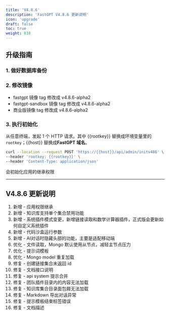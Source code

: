 ```yaml
---
title: 'V4.8.6'
description: 'FastGPT V4.8.6 更新说明'
icon: 'upgrade'
draft: false
toc: true
weight: 818
---
```


## 升级指南

### 1. 做好数据库备份

### 2. 修改镜像

- fastgpt 镜像 tag 修改成 v4.8.6-alpha2
- fastgpt-sandbox 镜像 tag 修改成 v4.8.6-alpha2
- 商业版镜像 tag 修改成 v4.8.6-alpha2

### 3. 执行初始化

从任意终端，发起 1 个 HTTP 请求。其中 {{rootkey}} 替换成环境变量里的 `rootkey`；{{host}} 替换成**FastGPT 域名**。

```bash
curl --location --request POST 'https://{{host}}/api/admin/initv486' \
--header 'rootkey: {{rootkey}}' \
--header 'Content-Type: application/json'
```

会初始化应用的继承权限

-------

## V4.8.6 更新说明

1. 新增 - 应用权限继承 
2. 新增 - 知识库支持单个集合禁用功能 
3. 新增 - 系统插件模式变更，新增链接读取和数学计算器插件，正式版会更新如何自定义系统插件 
4. 新增 - 代码沙盒运行参数 
5. 新增 - AI对话时隐藏头部的功能，主要是适配移动端 
6. 优化 - 文件读取，Mongo 默认使用从节点，减轻主节点压力 
7. 优化 - 提示词模板 
8. 优化 - Mongo model 重复加载 
9. 修复 - 创建链接集合未返回 id 
10. 修复 - 文档接口说明 
11. 修复 - api system 提示合并
12. 修复 - 团队插件目录内的内容无法加载 
13. 修复 - 知识库集合目录面包屑无法加载 
14. 修复 - Markdown 导出对话异常 
15. 修复 -  提示模板结束标签错误
16. 修复 - 文档描述